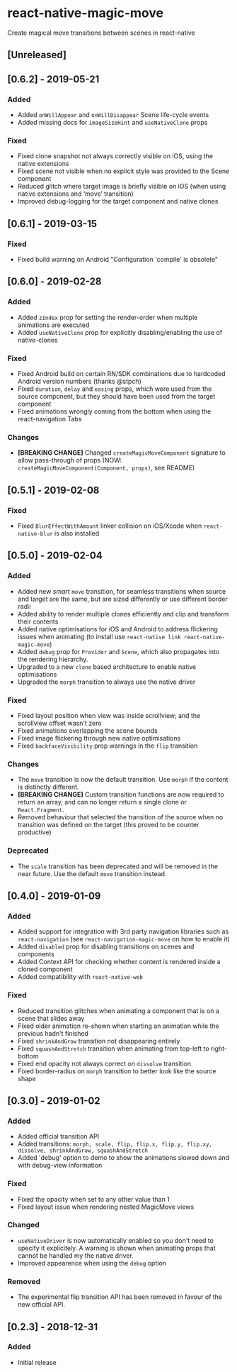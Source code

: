 # react-native-magic-move

Create magical move transitions between scenes in react-native

## [Unreleased]

## [0.6.2] - 2019-05-21

### Added

- Added `onWillAppear` and `onWillDisappear` Scene life-cycle events
- Added missing docs for `imageSizeHint` and `useNativeClone` props

### Fixed

- Fixed clone snapshot not always correctly visible on iOS, using the native extensions
- Fixed scene not visible when no explicit style was provided to the Scene component
- Reduced glitch where target image is briefly visible on iOS (when using native extensions and ‘move’ transition)
- Improved debug-logging for the target component and native clones

## [0.6.1] - 2019-03-15

### Fixed

- Fixed build warning on Android "Configuration 'compile' is obsolete"

## [0.6.0] - 2019-02-28

### Added

- Added `zIndex` prop for setting the render-order when multiple animations are executed
- Added `useNativeClone` prop for explicitly disabling/enabling the use of native-clones

### Fixed

- Fixed Android build on certain RN/SDK combinations due to hardcoded Android version numbers (thanks @stpch)
- Fixed `duration`, `delay` and `easing` props, which were used from the source component, but they should have been used from the target component
- Fixed animations wrongly coming from the bottom when using the react-navigation Tabs

### Changes

- **[BREAKING CHANGE]** Changed `createMagicMoveComponent` signature to allow pass-through of props (NOW: `createMagicMoveComponent(Component, props)`, see README)

## [0.5.1] - 2019-02-08

### Fixed

- Fixed `BlurEffectWithAmount` linker collision on iOS/Xcode when `react-native-blur` is also installed

## [0.5.0] - 2019-02-04

### Added

- Added new _smart_ `move` transition, for seamless transitions when source and target are the same, but are sized differently or use different border radii
- Added ability to render multiple clones efficiently and clip and transform their contents
- Added native optimisations for iOS and Android to address flickering issues when animating (to install use `react-native link react-native-magic-move`)
- Added `debug` prop for `Provider` and `Scene`, which also propagates into the rendering hierarchy.
- Upgraded to a new `clone` based architecture to enable native optimisations
- Upgraded the `morph` transition to always use the native driver

### Fixed

- Fixed layout position when view was inside scrollview; and the scrollview offset wasn't zero
- Fixed animations overlapping the scene bounds
- Fixed image flickering through new native optimisations
- Fixed `backfaceVisibility` prop warnings in the `flip` transition

### Changes

- The `move` transition is now the default transition. Use `morph` if the content is distinctly different.
- **[BREAKING CHANGE]** Custom transition functions are now required to return an array, and can no longer return a single clone or `React.Fragment`.
- Removed behaviour that selected the transition of the source when no transition was defined on the target (this proved to be counter productive)

### Deprecated

- The `scale` transition has been deprecated and will be removed in the near future. Use the default `move` transition instead.

## [0.4.0] - 2019-01-09

### Added

- Added support for integration with 3rd party navigation libraries such as `react-navigation` (see `react-navigation-magic-move` on how to enable it)
- Added `disabled` prop for disabling transitions on scenes and components
- Added Context API for checking whether content is rendered inside a cloned component
- Added compatibility with `react-native-web`

### Fixed

- Reduced transition glitches when animating a component that is on a scene that slides away
- Fixed older animation re-shown when starting an animation while the previous hadn't finished
- Fixed `shrinkAndGrow` transition not disappearing entirely
- Fixed `squashAndStretch` transition when animating from top-left to right-bottom
- Fixed end opacity not always correct on `dissolve` transition
- Fixed border-radius on `morph` transition to better look like the source shape

## [0.3.0] - 2019-01-02

### Added

- Added official transition API
- Added transitions: `morph, scale, flip, flip.x, flip.y, flip.xy, dissolve, shrinkAndGrow, squashAndStretch`
- Added 'debug' option to demo to show the animations slowed down and with debug-view information

### Fixed

- Fixed the opacity when set to any other value than 1
- Fixed layout issue when rendering nested MagicMove views

### Changed

- `useNativeDriver` is now automatically enabled so you don't need to specify it explicitely. A warning is shown when animating props that cannot be handled my the native driver.
- Improved appearence when using the `debug` option

### Removed

- The experimental flip transition API has been removed in favour of the new official API.

## [0.2.3] - 2018-12-31

### Added

- Initial release

